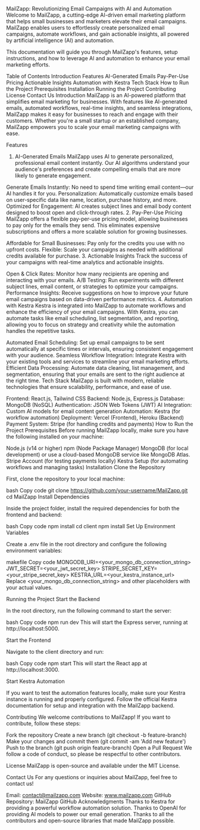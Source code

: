MailZapp: Revolutionizing Email Campaigns with AI and Automation
Welcome to MailZapp, a cutting-edge AI-driven email marketing platform that helps small businesses and marketers elevate their email campaigns. MailZapp enables users to effortlessly create personalized email campaigns, automate workflows, and gain actionable insights, all powered by artificial intelligence (AI) and automation.

This documentation will guide you through MailZapp's features, setup instructions, and how to leverage AI and automation to enhance your email marketing efforts.

Table of Contents
Introduction
Features
AI-Generated Emails
Pay-Per-Use Pricing
Actionable Insights
Automation with Kestra
Tech Stack
How to Run the Project
Prerequisites
Installation
Running the Project
Contributing
License
Contact Us
Introduction
MailZapp is an AI-powered platform that simplifies email marketing for businesses. With features like AI-generated emails, automated workflows, real-time insights, and seamless integrations, MailZapp makes it easy for businesses to reach and engage with their customers. Whether you're a small startup or an established company, MailZapp empowers you to scale your email marketing campaigns with ease.

Features
1. AI-Generated Emails
MailZapp uses AI to generate personalized, professional email content instantly. Our AI algorithms understand your audience's preferences and create compelling emails that are more likely to generate engagement.

Generate Emails Instantly: No need to spend time writing email content—our AI handles it for you.
Personalization: Automatically customize emails based on user-specific data like name, location, purchase history, and more.
Optimized for Engagement: AI creates subject lines and email body content designed to boost open and click-through rates.
2. Pay-Per-Use Pricing
MailZapp offers a flexible pay-per-use pricing model, allowing businesses to pay only for the emails they send. This eliminates expensive subscriptions and offers a more scalable solution for growing businesses.

Affordable for Small Businesses: Pay only for the credits you use with no upfront costs.
Flexible: Scale your campaigns as needed with additional credits available for purchase.
3. Actionable Insights
Track the success of your campaigns with real-time analytics and actionable insights.

Open & Click Rates: Monitor how many recipients are opening and interacting with your emails.
A/B Testing: Run experiments with different subject lines, email content, or strategies to optimize your campaigns.
Performance Insights: Receive suggestions on how to improve your future email campaigns based on data-driven performance metrics.
4. Automation with Kestra
Kestra is integrated into MailZapp to automate workflows and enhance the efficiency of your email campaigns. With Kestra, you can automate tasks like email scheduling, list segmentation, and reporting, allowing you to focus on strategy and creativity while the automation handles the repetitive tasks.

Automated Email Scheduling: Set up email campaigns to be sent automatically at specific times or intervals, ensuring consistent engagement with your audience.
Seamless Workflow Integration: Integrate Kestra with your existing tools and services to streamline your email marketing efforts.
Efficient Data Processing: Automate data cleaning, list management, and segmentation, ensuring that your emails are sent to the right audience at the right time.
Tech Stack
MailZapp is built with modern, reliable technologies that ensure scalability, performance, and ease of use.

Frontend: React.js, Tailwind CSS
Backend: Node.js, Express.js
Database: MongoDB (NoSQL)
Authentication: JSON Web Tokens (JWT)
AI Integration: Custom AI models for email content generation
Automation: Kestra (for workflow automation)
Deployment: Vercel (Frontend), Heroku (Backend)
Payment System: Stripe (for handling credits and payments)
How to Run the Project
Prerequisites
Before running MailZapp locally, make sure you have the following installed on your machine:

Node.js (v14 or higher)
npm (Node Package Manager)
MongoDB (for local development) or use a cloud-based MongoDB service like MongoDB Atlas.
Stripe Account (for testing payments locally)
Kestra Setup (for automating workflows and managing tasks)
Installation
Clone the Repository

First, clone the repository to your local machine:

bash
Copy code
git clone https://github.com/your-username/MailZapp.git
cd MailZapp
Install Dependencies

Inside the project folder, install the required dependencies for both the frontend and backend:

bash
Copy code
npm install
cd client
npm install
Set Up Environment Variables

Create a .env file in the root directory and configure the following environment variables:

makefile
Copy code
MONGODB_URI=<your_mongo_db_connection_string>
JWT_SECRET=<your_jwt_secret_key>
STRIPE_SECRET_KEY=<your_stripe_secret_key>
KESTRA_URL=<your_kestra_instance_url>
Replace <your_mongo_db_connection_string> and other placeholders with your actual values.

Running the Project
Start the Backend

In the root directory, run the following command to start the server:

bash
Copy code
npm run dev
This will start the Express server, running at http://localhost:5000.

Start the Frontend

Navigate to the client directory and run:

bash
Copy code
npm start
This will start the React app at http://localhost:3000.

Start Kestra Automation

If you want to test the automation features locally, make sure your Kestra instance is running and properly configured. Follow the official Kestra documentation for setup and integration with the MailZapp backend.

Contributing
We welcome contributions to MailZapp! If you want to contribute, follow these steps:

Fork the repository
Create a new branch (git checkout -b feature-branch)
Make your changes and commit them (git commit -am 'Add new feature')
Push to the branch (git push origin feature-branch)
Open a Pull Request
We follow a code of conduct, so please be respectful to other contributors.

License
MailZapp is open-source and available under the MIT License.

Contact Us
For any questions or inquiries about MailZapp, feel free to contact us!

Email: contact@mailzapp.com
Website: www.mailzapp.com
GitHub Repository: MailZapp GitHub
Acknowledgments
Thanks to Kestra for providing a powerful workflow automation solution.
Thanks to OpenAI for providing AI models to power our email generation.
Thanks to all the contributors and open-source libraries that made MailZapp possible.
